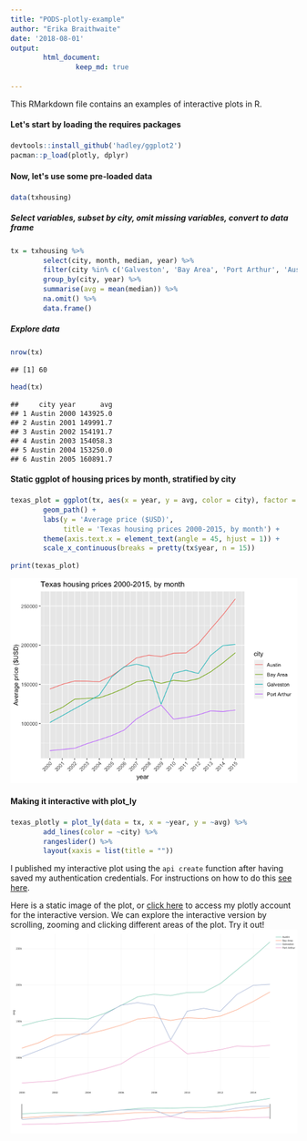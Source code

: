 ```yaml
---
title: "PODS-plotly-example"
author: "Erika Braithwaite"
date: '2018-08-01'
output: 
        html_document:
                keep_md: true

---
```





This RMarkdown file contains an examples of interactive plots in R. 

#### Let's start by loading the requires packages
<div style="margin-bottom:20px;">
</div>


```r
devtools::install_github('hadley/ggplot2')
pacman::p_load(plotly, dplyr)
```


#### Now, let's use some pre-loaded data
<div style="margin-bottom:20px;">
</div>


```r
data(txhousing)
```


##### Select variables, subset by city, omit missing variables, convert to data frame
<div style="margin-bottom:20px;">
</div>


```r
tx = txhousing %>%
        select(city, month, median, year) %>%
        filter(city %in% c('Galveston', 'Bay Area', 'Port Arthur', 'Austin')) %>% 
        group_by(city, year) %>% 
        summarise(avg = mean(median)) %>% 
        na.omit() %>% 
        data.frame() 
```


##### Explore data
<div style="margin-bottom:20px;">
</div>


```r
nrow(tx)
```

```
## [1] 60
```

```r
head(tx)
```

```
##     city year      avg
## 1 Austin 2000 143925.0
## 2 Austin 2001 149991.7
## 3 Austin 2002 154191.7
## 4 Austin 2003 154058.3
## 5 Austin 2004 153250.0
## 6 Austin 2005 160891.7
```

#### Static ggplot of housing prices by month, stratified by city 
<div style="margin-bottom:20px;">
</div>


```r
texas_plot = ggplot(tx, aes(x = year, y = avg, color = city), factor = city) + 
        geom_path() +
        labs(y = 'Average price ($USD)', 
             title = 'Texas housing prices 2000-2015, by month') + 
        theme(axis.text.x = element_text(angle = 45, hjust = 1)) + 
        scale_x_continuous(breaks = pretty(tx$year, n = 15))
```



```r
print(texas_plot)
```

![](PODS-plotly-example_files/figure-html/print-plot-1.png)<!-- -->


#### Making it interactive with plot_ly
<div style="margin-bottom:20px;">
</div>


```r
texas_plotly = plot_ly(data = tx, x = ~year, y = ~avg) %>% 
        add_lines(color = ~city) %>% 
        rangeslider() %>% 
        layout(xaxis = list(title = ""))
```
I published my interactive plot using the ```api create``` function after having saved my authentication credentials. For instructions on how to do this [see here](https://plot.ly/r/getting-started/).


Here is a static image of the plot, or [click here](https://plot.ly/~erikabraithwaite/32) to access my plotly account for the interactive version. We can explore the interactive version by scrolling, zooming and clicking different areas of the plot. Try it out!
![](PODS-plotly-example_files/figure-html/texas-prices-plotly.png)

